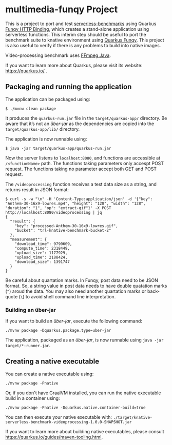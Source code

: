 # multimedia-funqy Project

This is a project to port and test [serverless-benchmarks](https://github.com/spcl/serverless-benchmarks) using Quarkus
[Funqy HTTP Binding](https://quarkus.io/guides/funqy-http), which creates a stand-alone application using serverless functions.
This interim step should be useful to port the benchmark suite to knative environment using [Quarkus Funqy](https://quarkus.io/guides/funqy).
This project is also useful to verify if there is any problems to build into native images.

Video-processing benchmark uses [FFmpeg Java](https://github.com/bramp/ffmpeg-cli-wrapper).

If you want to learn more about Quarkus, please visit its website: https://quarkus.io/ .

## Packaging and running the application

The application can be packaged using:
```shell script
$ ./mvnw clean package
```
It produces the `quarkus-run.jar` file in the `target/quarkus-app/` directory.
Be aware that it’s not an _über-jar_ as the dependencies are copied into the `target/quarkus-app/lib/` directory.

The application is now runnable using:
```shell script
$ java -jar target/quarkus-app/quarkus-run.jar
```

Now the server listens to `localhost:8080`, and functions are accessible at `/<functionName>` path. 
The functions taking parameters only accespt POST request. The functions taking no parameter accept both GET and POST request.

The `/videoprocessing` function receives a test data size as a string, and returns result in JSON format:
```
$ curl -s -w "\n" -H 'Content-Type:application/json' -d '{"key": "Anthem-30-16x9-lowres.mp4", "height": "128", "width": "128", "duration": "1", "op": "extract-gif"}' -X POST http://localhost:8080/videoprocessing | jq
{
  "result": {
    "key": "processed-Anthem-30-16x9-lowres.gif",
    "bucket": "trl-knative-benchmark-bucket-2"
  },
  "measurement": {
    "download_time": 9790609,
    "compute_time": 2318449,
    "upload_size": 1177929,
    "upload_time": 2188424,
    "download_size": 1391747
  }
}
```

Be careful about quartation marks. In Funqy, post data need to be JSON format. So, a string value in post data needs to have double quatation marks (`"`)
aroud the data. You may also need another quartation marks or back-quote (`\`) to avoid shell command line interpretation.

### Building an über-jar
If you want to build an _über-jar_, execute the following command:
```shell script
./mvnw package -Dquarkus.package.type=uber-jar
```

The application, packaged as an _über-jar_, is now runnable using `java -jar target/*-runner.jar`.

## Creating a native executable

You can create a native executable using: 
```shell script
./mvnw package -Pnative
```

Or, if you don't have GraalVM installed, you can run the native executable build in a container using: 
```shell script
./mvnw package -Pnative -Dquarkus.native.container-build=true
```

You can then execute your native executable with: `./target/knative-serverless-benchmark-videoprocessing-1.0.0-SNAPSHOT.jar`

If you want to learn more about building native executables, please consult https://quarkus.io/guides/maven-tooling.html.
